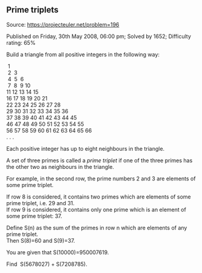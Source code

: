 Prime triplets
--------------

Source: https://projecteuler.net/problem=196

Published on Friday, 30th May 2008, 06:00 pm; Solved by 1652; Difficulty
rating: 65%

Build a triangle from all positive integers in the following way:

 1\
  2  3\
  4  5  6\
  7  8  9 10\
11 12 13 14 15\
 16 17 18 19 20 21\
 22 23 24 25 26 27 28\
29 30 31 32 33 34 35 36\
37 38 39 40 41 42 43 44 45\
 46 47 48 49 50 51 52 53 54 55\
 56 57 58 59 60 61 62 63 64 65 66\
 . . .

Each positive integer has up to eight neighbours in the triangle.

A set of three primes is called a *prime triplet* if one of the three
primes has the other two as neighbours in the triangle.

For example, in the second row, the prime numbers 2 and 3 are elements
of some prime triplet.

If row 8 is considered, it contains two primes which are elements of
some prime triplet, i.e. 29 and 31.\
 If row 9 is considered, it contains only one prime which is an element
of some prime triplet: 37.

Define S(n) as the sum of the primes in row n which are elements of any
prime triplet.\
 Then S(8)=60 and S(9)=37.

You are given that S(10000)=950007619.

Find  S(5678027) + S(7208785).

